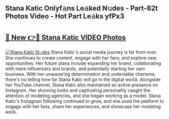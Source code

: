 ## Stana Katic Onlyf𝚊ns Le𝚊ked N𝚞des - Part-82t Photos Video - Hot Part Le𝚊ks yfPx3

# <h2><a href="http://ab4821.deff.icu/?id=Stana+Katic">🔗 New 👉🔴 Stana Katic VIDEO Photos</a></h2>

[![Stana Katic N𝚞des](https://i.imgur.com/rIISA9y.gif)](http://ab4821.deff.icu/?id=Stana+Katic)
Stana Katic's social media journey is far from over. She continues to create content, engage with her fans, and explore new opportunities. Her future plans include expanding her brand, collaborating with more influencers and brands, and potentially starting her own business. With her unwavering determination and undeniable charisma, there's no telling how far Stana Katic will go in the digital world. Alongside her YouTube channel, Stana Katic also maintained an active presence on Instagram. Her stunning looks and captivating personality caught the attention of modeling agencies, and she began working as a model. Stana Katic's Instagram following continued to grow, and she used the platform to engage with her fans, share her experiences, and showcase her modeling work.
